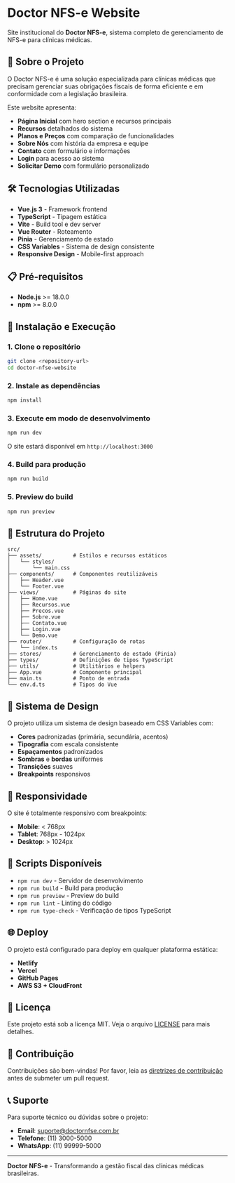 # Doctor NFS-e Website

Site institucional do **Doctor NFS-e**, sistema completo de gerenciamento de NFS-e para clínicas médicas.

## 🚀 Sobre o Projeto

O Doctor NFS-e é uma solução especializada para clínicas médicas que precisam gerenciar suas obrigações fiscais de forma eficiente e em conformidade com a legislação brasileira.

Este website apresenta:
- **Página Inicial** com hero section e recursos principais
- **Recursos** detalhados do sistema
- **Planos e Preços** com comparação de funcionalidades
- **Sobre Nós** com história da empresa e equipe
- **Contato** com formulário e informações
- **Login** para acesso ao sistema
- **Solicitar Demo** com formulário personalizado

## 🛠️ Tecnologias Utilizadas

- **Vue.js 3** - Framework frontend
- **TypeScript** - Tipagem estática
- **Vite** - Build tool e dev server
- **Vue Router** - Roteamento
- **Pinia** - Gerenciamento de estado
- **CSS Variables** - Sistema de design consistente
- **Responsive Design** - Mobile-first approach

## 📋 Pré-requisitos

- **Node.js** >= 18.0.0
- **npm** >= 8.0.0

## 🚀 Instalação e Execução

### 1. Clone o repositório
```bash
git clone <repository-url>
cd doctor-nfse-website
```

### 2. Instale as dependências
```bash
npm install
```

### 3. Execute em modo de desenvolvimento
```bash
npm run dev
```

O site estará disponível em `http://localhost:3000`

### 4. Build para produção
```bash
npm run build
```

### 5. Preview do build
```bash
npm run preview
```

## 📁 Estrutura do Projeto

```
src/
├── assets/          # Estilos e recursos estáticos
│   └── styles/
│       └── main.css
├── components/      # Componentes reutilizáveis
│   ├── Header.vue
│   └── Footer.vue
├── views/           # Páginas do site
│   ├── Home.vue
│   ├── Recursos.vue
│   ├── Precos.vue
│   ├── Sobre.vue
│   ├── Contato.vue
│   ├── Login.vue
│   └── Demo.vue
├── router/          # Configuração de rotas
│   └── index.ts
├── stores/          # Gerenciamento de estado (Pinia)
├── types/           # Definições de tipos TypeScript
├── utils/           # Utilitários e helpers
├── App.vue          # Componente principal
├── main.ts          # Ponto de entrada
└── env.d.ts         # Tipos do Vue
```

## 🎨 Sistema de Design

O projeto utiliza um sistema de design baseado em CSS Variables com:

- **Cores** padronizadas (primária, secundária, acentos)
- **Tipografia** com escala consistente
- **Espaçamentos** padronizados
- **Sombras** e **bordas** uniformes
- **Transições** suaves
- **Breakpoints** responsivos

## 📱 Responsividade

O site é totalmente responsivo com breakpoints:
- **Mobile**: < 768px
- **Tablet**: 768px - 1024px
- **Desktop**: > 1024px

## 🔧 Scripts Disponíveis

- `npm run dev` - Servidor de desenvolvimento
- `npm run build` - Build para produção
- `npm run preview` - Preview do build
- `npm run lint` - Linting do código
- `npm run type-check` - Verificação de tipos TypeScript

## 🌐 Deploy

O projeto está configurado para deploy em qualquer plataforma estática:

- **Netlify**
- **Vercel**
- **GitHub Pages**
- **AWS S3 + CloudFront**

## 📄 Licença

Este projeto está sob a licença MIT. Veja o arquivo [LICENSE](LICENSE) para mais detalhes.

## 🤝 Contribuição

Contribuições são bem-vindas! Por favor, leia as [diretrizes de contribuição](CONTRIBUTING.md) antes de submeter um pull request.

## 📞 Suporte

Para suporte técnico ou dúvidas sobre o projeto:

- **Email**: suporte@doctornfse.com.br
- **Telefone**: (11) 3000-5000
- **WhatsApp**: (11) 99999-5000

---

**Doctor NFS-e** - Transformando a gestão fiscal das clínicas médicas brasileiras.
